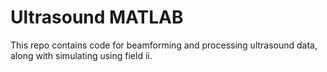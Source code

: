 # Ultrasound MATLAB

This repo contains code for beamforming and processing ultrasound data, along with simulating using field ii.
